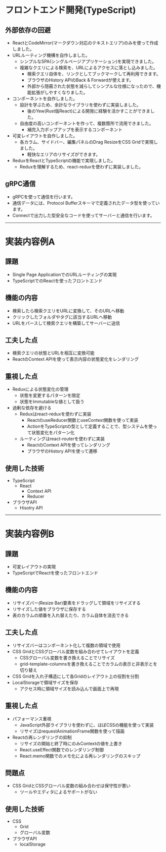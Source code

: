 # フロントエンド開発(TypeScript)

## 外部依存の回避
- ReactとCodeMirror(マークダウン対応のテキストエリア)のみを使って作成しました。
- URLルーティング機構を自作しました。
    - シンプルなSPA(シングルページアプリケーション)を実現できました。
    - 複雑なクエリによる検索を、URLによるアクセスに落とし込みました。
        - 検索クエリ自体を、リンクとしてブックマークして再利用できます。
        - ブラウザのHistory APIのBack & Forwardが使えます。
        - 外部から隠蔽された状態を減らしてシンプルな仕様になったので、機能拡張がしやすくなりました。
- コンポーネントを自作しました。
    - 設計を学ぶため、余計なライブラリを使わずに実装しました。
        - 後のYew(Rust版React)による開発に経験を活かすことができました。
    - 自由度の高いコンポーネントを作って、複数箇所で流用できました。
        - 補完入力ポップアップを表示するコンポーネント
- 可変レイアウトを自作しました。
    - 各カラム、サイドバー、編集パネルのDrag ResizeをCSS Gridで実現しました。
        - 軽快なエリアのリサイズができます。
- ReduxをReactとTypeScriptの機能で実現しました。
    - Reduxを理解するため、react-reduxを使わずに実装しました。

## gRPC通信
- gRPCを使って通信を行います。
- 通信データには、Protocol Bufferスキーマで定義されたデータ型を使っています。
- Connectで出力した型安全なコードを使ってサーバーと通信を行います。

---

# 実装内容例A

## 課題
- Single Page ApplicationでのURLルーティングの実現
- TypeScriptでのReactを使ったフロントエンド

## 機能の内容
- 検索したら検索クエリをURLに変換して、そのURLへ移動
- クリックしたフォルダやタグに該当するURLへ移動
- URLをパースして検索クエリを構築してサーバーに送信

## 工夫した点
- 検索クエリの状態とURLを相互に変換可能
- ReactのContext APIを使って表示内容の状態変化をレンダリング

## 重視した点
- Reduxによる状態変化の管理
    - 状態を変更するパターンを限定
    - 状態をImmutableな値として扱う
- 過剰な依存を避ける
    - Reduxはreact-reduxを使わずに実装
        - ReactのuseReducer関数とuseContext関数を使って実装
        - ActionをTypeScriptの型として定義することで、型システムを使って状態変化をパターン化
    - ルーティングはreact-routerを使わずに実装
        - ReactのContext APIを使ってレンダリング
        - ブラウザのHistory APIを使って遷移

## 使用した技術
- TypeScript
    - React
        - Context API
        - Reducer
- ブラウザAPI
    - Hisotry API

---

# 実装内容例B

## 課題
- 可変レイアウトの実現
- TypeScriptでReactを使ったフロントエンド

## 機能の内容
- リサイズバー(Resize Bar)要素をドラッグして領域をリサイズする
- リサイズした値をブラウザに保存する
- 表のカラムの順番を入れ替えたり、カラム自体を消去できる

## 工夫した点
- リサイズバーはコンポーネント化して複数の領域で使用
- CSS GridとCSSグローバル変数を組み合わせてレイアウトを定義
    - CSSグローバル変数を書き換えることでリサイズ
    - grid-template-columnsを書き換えることでカラムの表示と非表示とを切り替え
- CSS Gridを入れ子構造にして各Gridのレイアウト上の役割を分割
- LocalStorageで領域サイズを保存
    - アクセス時に領域サイズを読み込んで画面上で再現

## 重視した点
- パフォーマンス重視
    - JavaScript外部ライブラリを使わずに、ほぼCSSの機能を使って実装
    - リサイズはrequestAnimationFrame関数を使って描画
- Reactの再レンダリングの抑制
    - リサイズの開始と終了時にのみContextの値を上書き
    - React.useEffect関数でのレンダリング制御
    - React.memo関数でのメモ化による再レンダリングのスキップ

## 問題点
- CSS GridとCSSグローバル変数の組み合わせは保守性が悪い
    - ツールやエディタによるサポートがない

## 使用した技術
- CSS
    - Grid
    - グローバル変数
- ブラウザAPI
    - localStorage